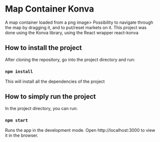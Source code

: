 # Map Container Konva

A map container loaded from a png image> Possibility to navigate through the map by dragging it, and to put/reset markets on it.
This project was done using the Konva library, using the React wrapper react-konva

## How to install the project

After cloning the repository, go into the project directory and run:

### `npm install`

This will install all the dependencies of the project

## How to simply run the project

In the project directory, you can run:

### `npm start`

Runs the app in the development mode.
Open http://localhost:3000 to view it in the browser.
